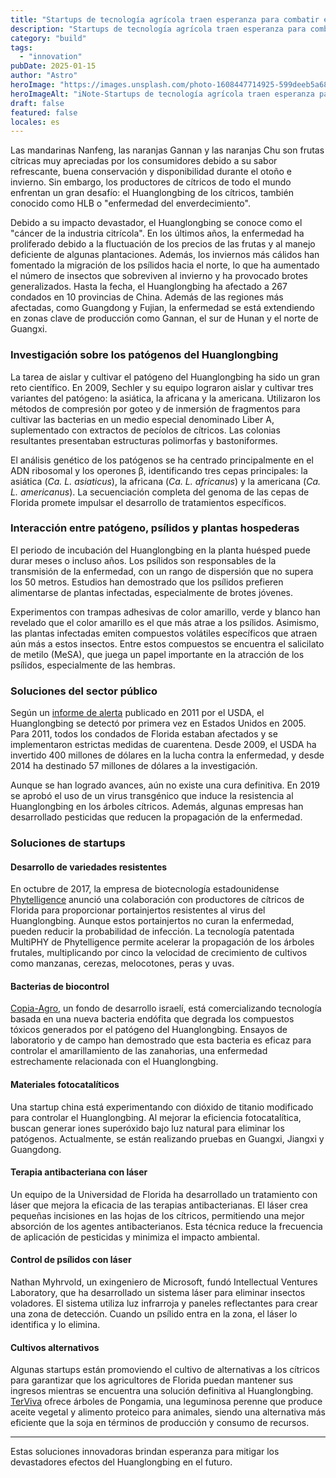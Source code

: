 ```yaml
---
title: "Startups de tecnología agrícola traen esperanza para combatir el Huanglongbing"
description: "Startups de tecnología agrícola traen esperanza para combatir el Huanglongbing"
category: "build"
tags:
  - "innovation"
pubDate: 2025-01-15
author: "Astro"
heroImage: "https://images.unsplash.com/photo-1608447714925-599deeb5a682"
heroImageAlt: "iNote-Startups de tecnología agrícola traen esperanza para combatir"
draft: false
featured: false
locales: es
---
```


Las mandarinas Nanfeng, las naranjas Gannan y las naranjas Chu son frutas cítricas muy apreciadas por los consumidores debido a su sabor refrescante, buena conservación y disponibilidad durante el otoño e invierno. Sin embargo, los productores de cítricos de todo el mundo enfrentan un gran desafío: el Huanglongbing de los cítricos, también conocido como HLB o "enfermedad del enverdecimiento".

Debido a su impacto devastador, el Huanglongbing se conoce como el "cáncer de la industria citrícola". En los últimos años, la enfermedad ha proliferado debido a la fluctuación de los precios de las frutas y al manejo deficiente de algunas plantaciones. Además, los inviernos más cálidos han fomentado la migración de los psílidos hacia el norte, lo que ha aumentado el número de insectos que sobreviven al invierno y ha provocado brotes generalizados. Hasta la fecha, el Huanglongbing ha afectado a 267 condados en 10 provincias de China. Además de las regiones más afectadas, como Guangdong y Fujian, la enfermedad se está extendiendo en zonas clave de producción como Gannan, el sur de Hunan y el norte de Guangxi.

### **Investigación sobre los patógenos del Huanglongbing**

La tarea de aislar y cultivar el patógeno del Huanglongbing ha sido un gran reto científico. En 2009, Sechler y su equipo lograron aislar y cultivar tres variantes del patógeno: la asiática, la africana y la americana. Utilizaron los métodos de compresión por goteo y de inmersión de fragmentos para cultivar las bacterias en un medio especial denominado Liber A, suplementado con extractos de pecíolos de cítricos. Las colonias resultantes presentaban estructuras polimorfas y bastoniformes.

El análisis genético de los patógenos se ha centrado principalmente en el ADN ribosomal y los operones β, identificando tres cepas principales: la asiática (_Ca. L. asiaticus_), la africana (_Ca. L. africanus_) y la americana (_Ca. L. americanus_). La secuenciación completa del genoma de las cepas de Florida promete impulsar el desarrollo de tratamientos específicos.

### **Interacción entre patógeno, psílidos y plantas hospederas**

El periodo de incubación del Huanglongbing en la planta huésped puede durar meses o incluso años. Los psílidos son responsables de la transmisión de la enfermedad, con un rango de dispersión que no supera los 50 metros. Estudios han demostrado que los psílidos prefieren alimentarse de plantas infectadas, especialmente de brotes jóvenes.

Experimentos con trampas adhesivas de color amarillo, verde y blanco han revelado que el color amarillo es el que más atrae a los psílidos. Asimismo, las plantas infectadas emiten compuestos volátiles específicos que atraen aún más a estos insectos. Entre estos compuestos se encuentra el salicilato de metilo (MeSA), que juega un papel importante en la atracción de los psílidos, especialmente de las hembras.

### **Soluciones del sector público**

Según un [informe de alerta](https://www.aphis.usda.gov/publications/plant_health/2011/CG-PestAlert.pdf) publicado en 2011 por el USDA, el Huanglongbing se detectó por primera vez en Estados Unidos en 2005. Para 2011, todos los condados de Florida estaban afectados y se implementaron estrictas medidas de cuarentena. Desde 2009, el USDA ha invertido 400 millones de dólares en la lucha contra la enfermedad, y desde 2014 ha destinado 57 millones de dólares a la investigación.

Aunque se han logrado avances, aún no existe una cura definitiva. En 2019 se aprobó el uso de un virus transgénico que induce la resistencia al Huanglongbing en los árboles cítricos. Además, algunas empresas han desarrollado pesticidas que reducen la propagación de la enfermedad.

### **Soluciones de startups**

#### **Desarrollo de variedades resistentes**

En octubre de 2017, la empresa de biotecnología estadounidense [Phytelligence](https://phytelligence.com/) anunció una colaboración con productores de cítricos de Florida para proporcionar portainjertos resistentes al virus del Huanglongbing. Aunque estos portainjertos no curan la enfermedad, pueden reducir la probabilidad de infección. La tecnología patentada MultiPHY de Phytelligence permite acelerar la propagación de los árboles frutales, multiplicando por cinco la velocidad de crecimiento de cultivos como manzanas, cerezas, melocotones, peras y uvas.

#### **Bacterias de biocontrol**

[Copia-Agro](https://copia-agro.com/), un fondo de desarrollo israelí, está comercializando tecnología basada en una nueva bacteria endófita que degrada los compuestos tóxicos generados por el patógeno del Huanglongbing. Ensayos de laboratorio y de campo han demostrado que esta bacteria es eficaz para controlar el amarillamiento de las zanahorias, una enfermedad estrechamente relacionada con el Huanglongbing.

#### **Materiales fotocatalíticos**

Una startup china está experimentando con dióxido de titanio modificado para controlar el Huanglongbing. Al mejorar la eficiencia fotocatalítica, buscan generar iones superóxido bajo luz natural para eliminar los patógenos. Actualmente, se están realizando pruebas en Guangxi, Jiangxi y Guangdong.

#### **Terapia antibacteriana con láser**

Un equipo de la Universidad de Florida ha desarrollado un tratamiento con láser que mejora la eficacia de las terapias antibacterianas. El láser crea pequeñas incisiones en las hojas de los cítricos, permitiendo una mejor absorción de los agentes antibacterianos. Esta técnica reduce la frecuencia de aplicación de pesticidas y minimiza el impacto ambiental.

#### **Control de psílidos con láser**

Nathan Myhrvold, un exingeniero de Microsoft, fundó Intellectual Ventures Laboratory, que ha desarrollado un sistema láser para eliminar insectos voladores. El sistema utiliza luz infrarroja y paneles reflectantes para crear una zona de detección. Cuando un psílido entra en la zona, el láser lo identifica y lo elimina.

#### **Cultivos alternativos**

Algunas startups están promoviendo el cultivo de alternativas a los cítricos para garantizar que los agricultores de Florida puedan mantener sus ingresos mientras se encuentra una solución definitiva al Huanglongbing. [TerViva](https://www.terviva.com/) ofrece árboles de Pongamia, una leguminosa perenne que produce aceite vegetal y alimento proteico para animales, siendo una alternativa más eficiente que la soja en términos de producción y consumo de recursos.

---

Estas soluciones innovadoras brindan esperanza para mitigar los devastadores efectos del Huanglongbing en el futuro.
